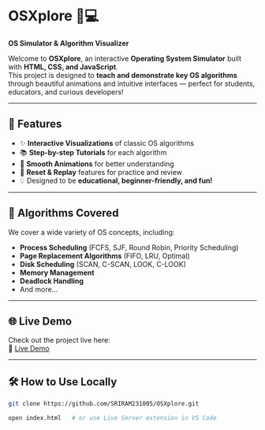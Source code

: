 # OSXplore 🧠💻  
**OS Simulator & Algorithm Visualizer**

Welcome to **OSXplore**, an interactive **Operating System Simulator** built with **HTML, CSS, and JavaScript**.  
This project is designed to **teach and demonstrate key OS algorithms** through beautiful animations and intuitive interfaces — perfect for students, educators, and curious developers!

---

## 🚀 Features

- ✨ **Interactive Visualizations** of classic OS algorithms  
- 📚 **Step-by-step Tutorials** for each algorithm  
- 🎨 **Smooth Animations** for better understanding  
- 🔄 **Reset & Replay** features for practice and review  
- 💡 Designed to be **educational, beginner-friendly, and fun!**

---

## 📖 Algorithms Covered

We cover a wide variety of OS concepts, including:

- **Process Scheduling** (FCFS, SJF, Round Robin, Priority Scheduling)
- **Page Replacement Algorithms** (FIFO, LRU, Optimal)
- **Disk Scheduling** (SCAN, C-SCAN, LOOK, C-LOOK)
- **Memory Management**
- **Deadlock Handling**
- And more...

---

## 🌐 Live Demo

Check out the project live here:  
🔗 [Live Demo](https://sriram231005.github.io/OSXplore/) 

---

## 🛠️ How to Use Locally

```bash
git clone https://github.com/SRIRAM231005/OSXplore.git

open index.html   # or use Live Server extension in VS Code

